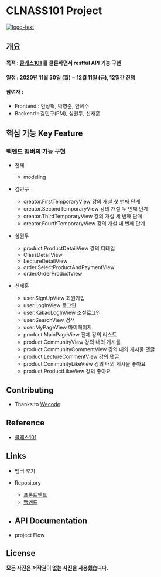 # CLNASS101 Project

<a href="https://ibb.co/1ZcRcyj"><img src="https://i.ibb.co/BLkTkWF/logo-text.png" alt="logo-text" border="0"></a>

## 개요

#### 목적 : [클래스101](https://class101.net/) 를 클론하면서 restful API 기능 구현

#### 일정 : 2020년 11월 30일 (월) ~ 12월 11일 (금), 12일간 진행

#### 참여자 :

- Frontend : 안상혁, 박영준, 안혜수
- Backend : 김민구(PM), 심원두, 신재훈

## 핵심 기능 Key Feature

### 백엔드 멤버의 기능 구현

- 전체
    - modeling

- 김민구
    - creator.FirstTemporaryView 강의 개설 첫 번째 단계
    - creator.SecondTemporaryView 강의 개설 두 번째 단계
    - creator.ThirdTemporaryView 강의 개설 세 번째 단계
    - creator.FourthTemporaryView 강의 개설 네 번째 단계
    
- 심원두
    - product.ProductDetailView 강의 디테일
    - ClassDetailView
    - LectureDetailView
    - order.SelectProductAndPaymentView
    - order.OrderProductView
    
- 신재훈
    - user.SignUpView 회원가입
    - user.LogInView 로그인
    - user.KakaoLogInView 소셜로그인
    - user.SearchView 검색
    - user.MyPageView 마이페이지
    - product.MainPageView 전체 강의 리스트
    - product.CommunityView 강의 내의 게시물
    - product.CommunityCommentView 강의 내의 게시물 댓글
    - product.LectureCommentView 강의 댓글
    - product.CommunityLikeView 강의 내의 게시물 좋아요
    - product.ProductLikeView 강의 좋아요

## Contributing

- Thanks to [Wecode](https://wecode.co.kr/)

## Reference

- [클래스101](https://class101.net/)

## Links

- 멤버 후기

- Repository
  - [프론트엔드](https://github.com/wecode-bootcamp-korea/14-2nd-CLNASS101-frontend)
  - [백엔드](https://github.com/wecode-bootcamp-korea/14-2nd-CLNASS101-backend)
  
- API Documentation
  - 
  
- project Flow

## License

**모든 사진은 저작권이 없는 사진을 사용했습니다.**
